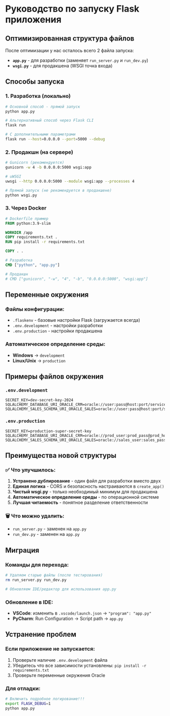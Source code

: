 # Руководство по запуску Flask приложения

## Оптимизированная структура файлов

После оптимизации у нас осталось всего 2 файла запуска:

- **`app.py`** - для разработки (заменяет `run_server.py` и `run_dev.py`)
- **`wsgi.py`** - для продакшена (WSGI точка входа)

## Способы запуска

### 1. Разработка (локально)

```bash
# Основной способ - прямой запуск
python app.py

# Альтернативный способ через Flask CLI
flask run

# С дополнительными параметрами
flask run --host=0.0.0.0 --port=5000 --debug
```

### 2. Продакшн (на сервере)

```bash
# Gunicorn (рекомендуется)
gunicorn -w 4 -b 0.0.0.0:5000 wsgi:app

# uWSGI
uwsgi --http 0.0.0.0:5000 --module wsgi:app --processes 4

# Прямой запуск (не рекомендуется в продакшене)
python wsgi.py
```

### 3. Через Docker

```dockerfile
# Dockerfile пример
FROM python:3.9-slim

WORKDIR /app
COPY requirements.txt .
RUN pip install -r requirements.txt

COPY . .

# Разработка
CMD ["python", "app.py"]

# Продакшн
# CMD ["gunicorn", "-w", "4", "-b", "0.0.0.0:5000", "wsgi:app"]
```

## Переменные окружения

### Файлы конфигурации:
- `.flaskenv` - базовые настройки Flask (загружается всегда)
- `.env.development` - настройки разработки
- `.env.production` - настройки продакшена

### Автоматическое определение среды:
- **Windows** → `development`
- **Linux/Unix** → `production`

## Примеры файлов окружения

### `.env.development`
```env
SECRET_KEY=dev-secret-key-2024
SQLALCHEMY_DATABASE_URI_ORACLE_CRM=oracle://user:pass@host:port/service
SQLALCHEMY_SALES_SCHEMA_URI_ORACLE_SALES=oracle://user:pass@host:port/service
```

### `.env.production`
```env
SECRET_KEY=production-super-secret-key
SQLALCHEMY_DATABASE_URI_ORACLE_CRM=oracle://prod_user:prod_pass@prod_host:1521/prod_service
SQLALCHEMY_SALES_SCHEMA_URI_ORACLE_SALES=oracle://sales_user:sales_pass@sales_host:1521/sales_service
```

## Преимущества новой структуры

### ✅ Что улучшилось:
1. **Устранено дублирование** - один файл для разработки вместо двух
2. **Единая логика** - CORS и безопасность настраиваются в `create_app()`
3. **Чистый wsgi.py** - только необходимый минимум для продакшена
4. **Автоматическое определение среды** - по операционной системе
5. **Лучшая читаемость** - понятное разделение ответственности

### 🗑️ Что можно удалить:
- `run_server.py` - заменен на `app.py`
- `run_dev.py` - заменен на `app.py`

## Миграция

### Команды для перехода:
```bash
# Удаляем старые файлы (после тестирования)
rm run_server.py run_dev.py

# Обновляем IDE/редактор для использования app.py
```

### Обновление в IDE:
- **VSCode**: изменить в `.vscode/launch.json` → `"program": "app.py"`
- **PyCharm**: Run Configuration → Script path → `app.py`

## Устранение проблем

### Если приложение не запускается:
1. Проверьте наличие `.env.development` файла
2. Убедитесь что все зависимости установлены: `pip install -r requirements.txt`
3. Проверьте переменные окружения Oracle

### Для отладки:
```bash
# Включить подробное логирование!!!
export FLASK_DEBUG=1
python app.py
```
